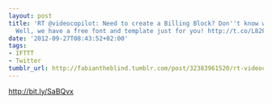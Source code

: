 ```yaml
---
layout: post
title: 'RT @videocopilot: Need to create a Billing Block? Don''t know what that is?
  Well, we have a free font and template just for you! http://t.co/L82FIKSz'
date: '2012-09-27T08:43:52+02:00'
tags:
- IFTTT
- Twitter
tumblr_url: http://fabiantheblind.tumblr.com/post/32383961520/rt-videocopilot-need-to-create-a-billing-block-dont
---
```

http://bit.ly/SaBQvx
